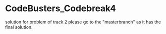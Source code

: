 # CodeBusters_Codebreak4
solution for problem of track 2
please go to the "masterbranch" as it has the final solution.
